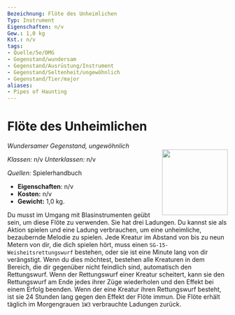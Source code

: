 ```yaml
---
Bezeichnung: Flöte des Unheimlichen
Typ: Instrument
Eigenschaften: n/v
Gew.: 1,0 kg
Kst.: n/v
tags:
- Quelle/5e/DMG
- Gegenstand/wundersam
- Gegenstand/Ausrüstung/Instrument
- Gegenstand/Seltenheit/ungewöhnlich
- Gegenstand/Tier/major
aliases: 
- Pipes of Haunting
---
```

# Flöte des Unheimlichen
*Wundersamer Gegenstand, ungewöhnlich*  
<img src="Symbolik/Gegenstände.webp" align="right" width="150">

_Klassen:_ n/v 
_Unterklassen:_  n/v

_Quellen:_ Spielerhandbuch

- **Eigenschaften**: n/v
- **Kosten:** n/v
- **Gewicht:** 1,0 kg.

Du musst im Umgang mit Blasinstrumenten geübt sein, um diese Flöte zu verwenden. Sie hat drei Ladungen. Du kannst sie als Aktion spielen und eine Ladung verbrauchen, um eine unheimliche, bezaubernde Melodie zu spielen. Jede Kreatur im Abstand von bis zu neun Metern von dir, die dich spielen hört, muss einen `SG-15-Weisheitsrettungswurf` bestehen, oder sie ist eine Minute lang von dir verängstigt. Wenn du dies möchtest, bestehen alle Kreaturen in dem Bereich, die dir gegenüber nicht feindlich sind, automatisch den Rettungswurf. Wenn der Rettungswurf einer Kreatur scheitert, kann sie den Rettungswurf am Ende jedes ihrer Züge wiederholen und den Effekt bei einem Erfolg beenden. Wenn der eine Kreatur ihren Rettungswurf besteht, ist sie 24 Stunden lang gegen den Effekt der Flöte immun. Die Flöte erhält täglich im Morgengrauen `1W3` verbrauchte Ladungen zurück.
